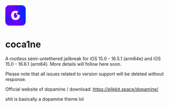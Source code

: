 <img src="https://github.com/noahvocat/coca1ne/blob/2.x/Frame%20125.png?raw=true" width="64" />

# coca1ne

A rootless semi-untethered jailbreak for iOS 15.0 - 16.5.1 (arm64e) and iOS 15.0 - 16.6.1 (arm64). More details will follow here soon.

Please note that all issues related to version support will be deleted without response.

Official website of dopamine / download: https://ellekit.space/dopamine/

shit is basically a dopamine theme lol
